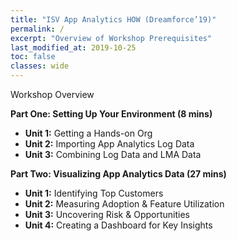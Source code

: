 ```yaml
---
title: "ISV App Analytics HOW (Dreamforce’19)"
permalink: /
excerpt: "Overview of Workshop Prerequisites"
last_modified_at: 2019-10-25
toc: false
classes: wide
---
```


Workshop Overview

**Part One: Setting Up Your Environment (8 mins)**
* **Unit 1:** Getting a Hands-on Org
* **Unit 2:** Importing App Analytics Log Data 
* **Unit 3:** Combining Log Data and LMA Data 

**Part Two: Visualizing App Analytics Data (27 mins)**
* **Unit 1:** Identifying Top Customers
* **Unit 2:** Measuring Adoption & Feature Utilization
* **Unit 3:** Uncovering Risk & Opportunities
* **Unit 4:** Creating a Dashboard for Key Insights

